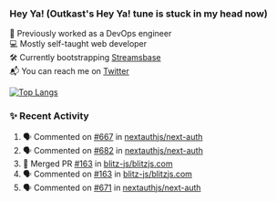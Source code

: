 ### Hey Ya! (Outkast's Hey Ya! tune is stuck in my head now)

💼 Previously worked as a DevOps engineer  
💻 Mostly self-taught web developer  
🛠️ Currently bootstrapping [Streamsbase](https://streamsbase.com)  
📬 You can reach me on [Twitter](https://twitter.com/LoriKarikari)

[![Top Langs](https://github-readme-stats.vercel.app/api/top-langs/?username=LoriKarikari&layout=compact)](https://github.com/LoriKarikari/github-readme-stats)

### ✨ Recent Activity

<!--START_SECTION:activity-->
1. 🗣 Commented on [#667](https://github.com//nextauthjs/next-auth/issues/667) in [nextauthjs/next-auth](https://github.com//nextauthjs/next-auth)
2. 🗣 Commented on [#682](https://github.com//nextauthjs/next-auth/issues/682) in [nextauthjs/next-auth](https://github.com//nextauthjs/next-auth)
3. 🎉 Merged PR [#163](https://github.com//blitz-js/blitzjs.com/pull/163) in [blitz-js/blitzjs.com](https://github.com//blitz-js/blitzjs.com)
4. 🗣 Commented on [#163](https://github.com//blitz-js/blitzjs.com/issues/163) in [blitz-js/blitzjs.com](https://github.com//blitz-js/blitzjs.com)
5. 🗣 Commented on [#671](https://github.com//nextauthjs/next-auth/issues/671) in [nextauthjs/next-auth](https://github.com//nextauthjs/next-auth)
<!--END_SECTION:activity-->
